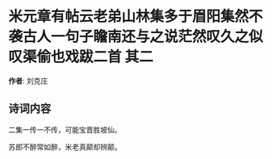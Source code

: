 # 米元章有帖云老弟山林集多于眉阳集然不袭古人一句子瞻南还与之说茫然叹久之似叹渠偷也戏跋二首  其二

**作者**: 刘克庄

## 诗词内容

二集一传一不传，可能宝晋胜坡仙。

苏郎不醉常如醉，米老真颠却辨颠。

